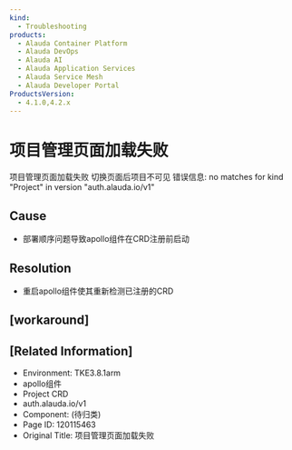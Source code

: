 ```yaml
---
kind:
  - Troubleshooting
products:
  - Alauda Container Platform
  - Alauda DevOps
  - Alauda AI
  - Alauda Application Services
  - Alauda Service Mesh
  - Alauda Developer Portal
ProductsVersion:
  - 4.1.0,4.2.x
---
```

<!-- A type of document that involves encountering a fault, diagnosing it, performing root cause analysis, and providing solutions. -->

# 项目管理页面加载失败

项目管理页面加载失败 切换页面后项目不可见 错误信息: no matches for kind "Project" in version "auth.alauda.io/v1"

## Cause
- 部署顺序问题导致apollo组件在CRD注册前启动

## Resolution
- 重启apollo组件使其重新检测已注册的CRD

## [workaround]

## [Related Information]
- Environment: TKE3.8.1arm
- apollo组件
- Project CRD
- auth.alauda.io/v1
- Component: (待归类)
- Page ID: 120115463
- Original Title: 项目管理页面加载失败

